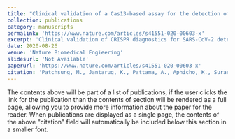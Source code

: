 ```yaml
---
title: "Clinical validation of a Cas13-based assay for the detection of SARS-CoV-2 RNA"
collection: publications
category: manuscripts
permalink: 'https://www.nature.com/articles/s41551-020-00603-x'
excerpt: 'Clinical validation of CRISPR diagnostics for SARS-CoV-2 detection'
date: 2020-08-26
venue: 'Nature Biomedical Engieering'
slidesurl: 'Not Available'
paperurl: 'https://www.nature.com/articles/s41551-020-00603-x'
citation: 'Patchsung, M., Jantarug, K., Pattama, A., Aphicho, K., Suraritdechachai, S., Meesawat, P., ... & Uttamapinant, C. (2020). Clinical validation of a Cas13-based assay for the detection of SARS-CoV-2 RNA. <i>Nature biomedical engineering</i>, <i>4</i>(12), 1140-1149.'
---
```


The contents above will be part of a list of publications, if the user clicks the link for the publication than the contents of section will be rendered as a full page, allowing you to provide more information about the paper for the reader. When publications are displayed as a single page, the contents of the above "citation" field will automatically be included below this section in a smaller font.
